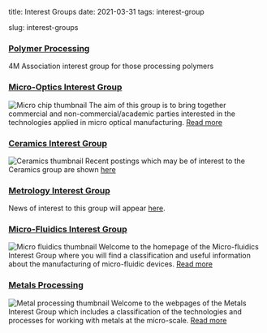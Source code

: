 title: Interest Groups
date: 2021-03-31
tags: interest-group

slug: interest-groups

### [Polymer Processing](/4m-association/node/15/15.html)

4M Association interest group for those processing polymers

### [Micro-Optics Interest Group](/4m-association/node/16/16.html)

![Micro chip thumbnail](/4m-association/images/micro-chip_4mass.jpg) The aim of this group is to bring together commercial and non-commercial/academic parties interested in the technologies applied in micro optical manufacturing. <a href="/4m-association/node/16/16.html">Read more</a> 

### [Ceramics Interest Group](/4m-association/node/16/16.html)

![Ceramics thumbnail](/4m-association/images/3d_pack_4mass.jpg) Recent postings which may be of interest to the Ceramics group are shown <a href="/4m-association/node/16/16.html">here</a> 

### [Metrology Interest Group](/4m-association/tag/metrology)

News of interest to this group will appear <a href="/4m-association/tag/metrology">here</a>.

### [Micro-Fluidics Interest Group](/4m-association/interest-group/micro-fluidics/micro-fluidics.html)

![Micro fluidics thumbnail](/4m-association/images/thumbhotem1.jpg) Welcome to the homepage of the Micro-fluidics Interest Group where you will find a classification and useful information about the manufacturing of micro-fluidic devices. <a href="./interest-group/micro-fluidics/micro-fluidics.html">Read more</a>   

### [Metals Processing](/4m-association/interest-group/metals-processing/metals-processing.html)

![Metal processing thumbnail](/4m-association/images/punch_&_die4web.jpg) Welcome to the webpages of the Metals Interest Group which includes a classification of the technologies and processes for working with metals at the micro-scale. <a href="./interest-group/metals-processing/metals-processing.html">Read more</a>
